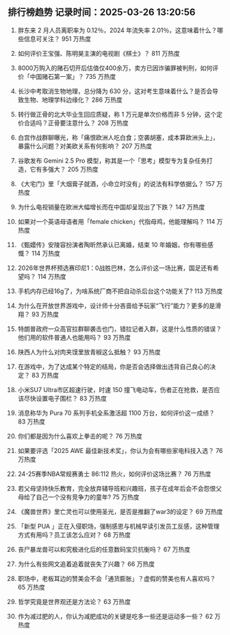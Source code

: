 
## 排行榜趋势 记录时间：2025-03-26 13:20:56
  
  1. 胖东来 2 月人员离职率为 0.12％，2024 年流失率 2.01％，这意味着什么？哪些信息可关注？ 951 万热度
    
  2. 如何评价王宝强、陈明昊主演的电视剧《棋士》？ 811 万热度
    
  3. 8000万购入的赌石切开后估值仅400余万，卖方已因诈骗罪被判刑，如何评价「中国赌石第一案」？ 735 万热度
    
  4. 长沙中考取消生物地理，总分降为 630 分，这对考生意味着什么？是否会导致生物、地理学科边缘化？ 286 万热度
    
  5. 转行做正骨的北大毕业生回应质疑，称 1 万元是单次价格而非 5 分钟，这个定价合适吗？正骨要注意什么？ 208 万热度
    
  6. 白宫作战群聊曝光，称「痛恨欧洲人吃白食；空袭胡塞，成本算欧洲头上」，暴露什么问题？对美欧关系有何影响？ 207 万热度
    
  7. 谷歌发布 Gemini 2.5 Pro 模型，称其是一个「思考」模型专为复杂任务打造，它有多强大？ 205 万热度
    
  8. 《大宅门》里「大烟膏子就酒，小命立时没有」的说法有科学依据么？ 157 万热度
    
  9. 为什么电视销量在欧洲大幅增长而在中国却呈现出了下跌？ 147 万热度
    
  10. 如果对一个英语母语者用「female chicken」代指母鸡，他能理解吗？ 114 万热度
    
  11. 《甄嬛传》安陵容扮演者陶昕然承认已离婚，结束 10 年婚姻，你有哪些感慨？ 114 万热度
    
  12. 2026年世界杯预选赛印尼1：0战胜巴林，怎么评价这一场比赛，国足还有希望吗？ 114 万热度
    
  13. 手机内存已经16g了，为啥系统厂商不把自动杀后台这个功能关了? 113 万热度
    
  14. 为什么在开放世界游戏中，设计师十分吝啬给予玩家“飞行”能力？更多的是滑翔？ 93 万热度
    
  15. 特朗普政府一众高官拉群聊袭击也门，错拉记者入群，这是什么性质的错误？他们用的软件普通人也能用吗？ 93 万热度
    
  16. 陕西人为什么对肉夹馍里放青椒这么抵触？ 93 万热度
    
  17. 在游戏中，为了达成某个特定的结局，你是否会选择做出违背自己良心的决定？ 83 万热度
    
  18. 小米SU7 Ultra市区超速行驶，时速 150 撞飞电动车，伤者正在抢救，是否应该尽快设置电子围栏？ 83 万热度
    
  19. 消息称华为 Pura 70 系列手机全系激活超 1100 万台，如何评价这一成绩？ 83 万热度
    
  20. 你们都是因为什么喜欢上拳击的呢？ 76 万热度
    
  21. 如果要评选「2025 AWE 最佳新技术奖」，你认为会有哪些家电科技入选？ 76 万热度
    
  22. 24-25赛季NBA常规赛勇士 86:112 热火，如何评价这场比赛？ 76 万热度
    
  23. 若父母坚持快乐教育，完全放弃辅导班和兴趣班，孩子在成年后会不会怨恨父母给了自己一个没有竞争力的童年? 75 万热度
    
  24. 《魔兽世界》里亡灵也可以使用圣光，是否是推翻了war3的设定？ 69 万热度
    
  25. 「新型 PUA 」正在入侵职场，强制感恩与机械早读引发员工反感，这种管理方式有用吗？员工该怎么应对？ 68 万热度
    
  26. 丧尸暴龙兽可以和究极进化后的任意数码宝贝抗衡吗？ 67 万热度
    
  27. 为什么有些网文追着追着就丧失了兴趣？ 66 万热度
    
  28. 职场中，老板耳边的赞美会不会「通货膨胀」？虚假的赞美也有人喜欢吗？ 65 万热度
    
  29. 哲学究竟是世界观还是方法论？ 63 万热度
    
  30. 作为减过肥的人，你认为减肥成功的关键是吃多一些还是运动多一些？ 62 万热度
    